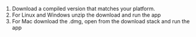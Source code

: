 1. Download a compiled version that matches your platform.
2. For Linux and Windows unzip the download and run the app
3. For Mac download the .dmg, open from the download stack and run the app

